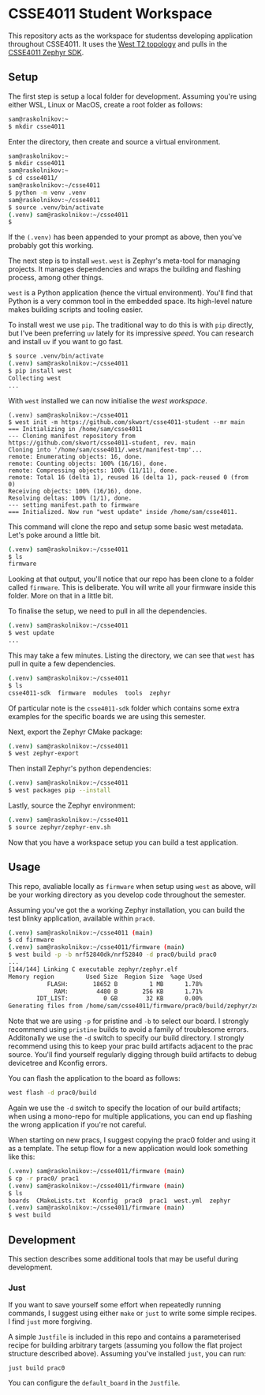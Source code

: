 # CSSE4011 Student Workspace

This repository acts as the workspace for studentss developing application
throughout CSSE4011. It uses the [West T2 topology][zephyr-west-t2] and pulls
in the [CSSE4011 Zephyr SDK][csse4011-sdk].

## Setup

The first step is setup a local folder for development. Assuming you're using
either WSL, Linux or MacOS, create a root folder as follows:

```sh
sam@raskolnikov:~ 
$ mkdir csse4011
```

Enter the directory, then create and source a virtual environment.

```sh
sam@raskolnikov:~ 
$ mkdir csse4011
sam@raskolnikov:~ 
$ cd csse4011/
sam@raskolnikov:~/csse4011 
$ python -m venv .venv
sam@raskolnikov:~/csse4011 
$ source .venv/bin/activate
(.venv) sam@raskolnikov:~/csse4011 
$ 
```

If the `(.venv)` has been appended to your prompt as above, then you've probably
got this working.

The next step is to install `west`. `west` is Zephyr's meta-tool for managing
projects. It manages dependencies and wraps the building and flashing process,
among other things.

`west` is a Python application (hence the virtual environment). You'll find that
Python is a very common tool in the embedded space. Its high-level nature makes
building scripts and tooling easier.

To install west we use `pip`. The traditional way to do this is with `pip`
directly, but I've been preferring `uv` lately for its impressive *speed*. You
can research and install `uv` if you want to go fast.

```sh
$ source .venv/bin/activate
(.venv) sam@raskolnikov:~/csse4011 
$ pip install west
Collecting west
...
```

With `west` installed we can now initialise the *west workspace*.

```shell
(.venv) sam@raskolnikov:~/csse4011 
$ west init -m https://github.com/skwort/csse4011-student --mr main
=== Initializing in /home/sam/csse4011
--- Cloning manifest repository from https://github.com/skwort/csse4011-student, rev. main
Cloning into '/home/sam/csse4011/.west/manifest-tmp'...
remote: Enumerating objects: 16, done.
remote: Counting objects: 100% (16/16), done.
remote: Compressing objects: 100% (11/11), done.
remote: Total 16 (delta 1), reused 16 (delta 1), pack-reused 0 (from 0)
Receiving objects: 100% (16/16), done.
Resolving deltas: 100% (1/1), done.
--- setting manifest.path to firmware
=== Initialized. Now run "west update" inside /home/sam/csse4011.
```

This command will clone the repo and setup some basic west metadata. Let's poke
around a little bit.

```sh
(.venv) sam@raskolnikov:~/csse4011 
$ ls
firmware
```

Looking at that output, you'll notice that our repo has been clone to a folder
called `firmware`. This is deliberate. You will write all your firmware inside
this folder. More on that in a little bit.

To finalise the setup, we need to pull in all the dependencies.

```sh
(.venv) sam@raskolnikov:~/csse4011 
$ west update
...
```

This may take a few minutes. Listing the directory, we can see that `west` has
pull in quite a few dependencies.

```sh
(.venv) sam@raskolnikov:~/csse4011 
$ ls
csse4011-sdk  firmware  modules  tools  zephyr
```

Of particular note is the `csse4011-sdk` folder which contains some extra
examples for the specific boards we are using this semester.

Next, export the Zephyr CMake package:

```sh
(.venv) sam@raskolnikov:~/csse4011 
$ west zephyr-export
```

Then install Zephyr's python dependencies:

```sh
(.venv) sam@raskolnikov:~/csse4011 
$ west packages pip --install
```

Lastly, source the Zephyr environment:
```sh
(.venv) sam@raskolnikov:~/csse4011 
$ source zephyr/zephyr-env.sh 
```

Now that you have a workspace setup you can build a test application.

## Usage

This repo,  avaliable locally as `firmware` when setup using `west` as above,
will be your working directory as you develop code throughout the semester. 

Assuming you've got the a working Zephyr installation, you can build the test
blinky application, available within `prac0`.

```sh
(.venv) sam@raskolnikov:~/csse4011 (main)
$ cd firmware
(.venv) sam@raskolnikov:~/csse4011/firmware (main)
$ west build -p -b nrf52840dk/nrf52840 -d prac0/build prac0
...
[144/144] Linking C executable zephyr/zephyr.elf
Memory region         Used Size  Region Size  %age Used
           FLASH:       18652 B         1 MB      1.78%
             RAM:        4480 B       256 KB      1.71%
        IDT_LIST:          0 GB        32 KB      0.00%
Generating files from /home/sam/csse4011/firmware/prac0/build/zephyr/zephyr.elf for board: nrf52840dk
```

Note that we are using `-p` for pristine and `-b` to select our board. I
strongly recommend using `pristine` builds to avoid a family of troublesome
errors. Additonally we use the `-d` switch to specify our build directory.
I strongly recommend using this to keep your prac build artifacts adjacent to
the prac source. You'll find yourself regularly digging through build artifacts
to debug devicetree and Kconfig errors.

You can flash the application to the board as follows:

```sh
west flash -d prac0/build
```

Again we use the `-d` switch to specify the location of our build artifacts;
when using a mono-repo for multiple applications, you can end up flashing the
wrong application if you're not careful.

When starting on new pracs, I suggest copying the prac0 folder and using
it as a template. The setup flow for a new application would look something like
this:

```sh
(.venv) sam@raskolnikov:~/csse4011/firmware (main)
$ cp -r prac0/ prac1
(.venv) sam@raskolnikov:~/csse4011/firmware (main)
$ ls
boards  CMakeLists.txt  Kconfig  prac0  prac1  west.yml  zephyr
(.venv) sam@raskolnikov:~/csse4011/firmware (main)
$ west build
```

## Development 

This section describes some additional tools that may be useful during
development.

### Just

If you want to save yourself some effort when repeatedly running commands,
I suggest using either `make` or `just` to write some simple recipes. I find
`just` more forgiving.

A simple `Justfile` is included in this repo and contains a parameterised
recipe for building arbitrary targets (assuming you follow the flat project
structure described above). Assuming you've installed `just`, you can run:

```
just build prac0
```

You can configure the `default_board` in the `Justfile`.


[zephyr-west-t2]:https://docs.zephyrproject.org/latest/develop/west/workspaces.html#west-t2
[csse4011-sdk]:https://github.com/skwort/csse4011-sdk